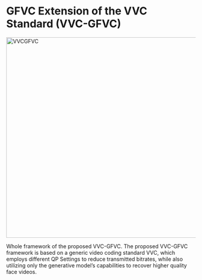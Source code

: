 # GFVC Extension of the VVC Standard (VVC-GFVC)

<img width="1263" height="534" alt="VVCGFVC" src="https://github.com/user-attachments/assets/8e037623-a3ba-4195-ae5a-324f9d3c09df" />

Whole framework of the proposed VVC-GFVC. The proposed VVC-GFVC framework is based on a generic video coding standard VVC, which employs different QP Settings to reduce transmitted bitrates, while also utilizing only the generative model’s capabilities to recover higher quality face videos.
